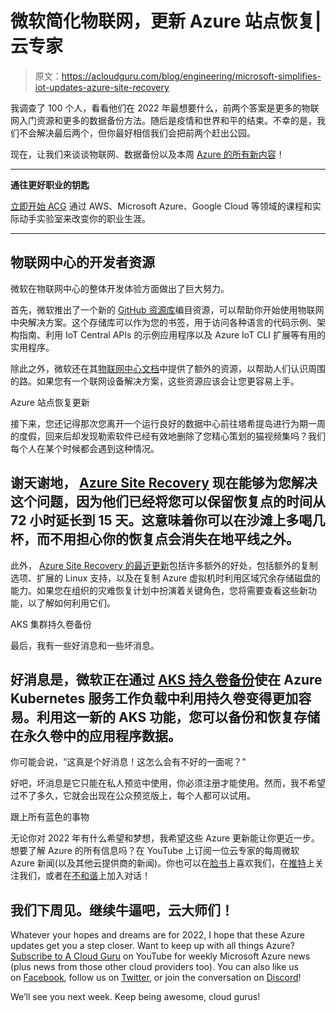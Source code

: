 # 微软简化物联网，更新 Azure 站点恢复|云专家

> 原文：<https://acloudguru.com/blog/engineering/microsoft-simplifies-iot-updates-azure-site-recovery>

我调查了 100 个人，看看他们在 2022 年最想要什么，前两个答案是更多的物联网入门资源和更多的数据备份方法。随后是疫情和世界和平的结束。不幸的是，我们不会解决最后两个，但你最好相信我们会把前两个赶出公园。

现在，让我们来谈谈物联网、数据备份以及本周 [Azure 的所有新内容](https://acloudguru.com/videos/azure-this-week)！

* * *

**通往更好职业的钥匙**

[立即开始 ACG](https://acloudguru.com/pricing) 通过 AWS、Microsoft Azure、Google Cloud 等领域的课程和实际动手实验室来改变你的职业生涯。

* * *

## 物联网中心的开发者资源

微软在物联网中心的整体开发体验方面做出了巨大努力。

首先，微软推出了一个新的 [GitHub 资源库](https://github.com/Azure/iot-central)编目资源，可以帮助你开始使用物联网中央解决方案。这个存储库可以作为您的书签，用于访问各种语言的代码示例、架构指南、利用 IoT Central APIs 的示例应用程序以及 Azure IoT CLI 扩展等有用的实用程序。

除此之外，微软还在其[物联网中心文档](https://docs.microsoft.com/en-us/azure/iot-central/core/concepts-faq-start-iot-central)中提供了额外的资源，以帮助人们认识周围的路。如果您有一个联网设备解决方案，这些资源应该会让您更容易上手。

Azure 站点恢复更新

接下来，您还记得那次您离开一个运行良好的数据中心前往塔希提岛进行为期一周的度假，回来后却发现勒索软件已经有效地删除了您精心策划的猫视频集吗？我们每个人在某个时候都会遇到这种情况。

## 谢天谢地， [Azure Site Recovery](https://azure.microsoft.com/en-us/updates/retain-recovery-now-points-up-to-15-days-with-azure-site-recovery/) 现在能够为您解决这个问题，因为他们已经将您可以保留恢复点的时间从 72 小时延长到 15 天。这意味着你可以在沙滩上多喝几杯，而不用担心你的恢复点会消失在地平线之外。

此外， [Azure Site Recovery 的最近更新](https://azure.microsoft.com/en-us/updates/azure-site-recovery-update-rollup-60-is-now-generally-available-january-2022/)包括许多额外的好处，包括额外的复制选项、扩展的 Linux 支持，以及在复制 Azure 虚拟机时利用区域冗余存储磁盘的能力。如果您在组织的灾难恢复计划中扮演着关键角色，您将需要查看这些新功能，以了解如何利用它们。

AKS 集群持久卷备份

最后，我有一些好消息和一些坏消息。

## 好消息是，微软正在通过 [AKS 持久卷备份](https://azure.microsoft.com/en-us/updates/akspvbackupprivatepreview/)使在 Azure Kubernetes 服务工作负载中利用持久卷变得更加容易。利用这一新的 AKS 功能，您可以备份和恢复存储在永久卷中的应用程序数据。

你可能会说，“这真是个好消息！这怎么会有不好的一面呢？”

好吧，坏消息是它只能在私人预览中使用，你必须注册才能使用。然而，我不希望过不了多久，它就会出现在公众预览版上，每个人都可以试用。

跟上所有蓝色的事物

无论你对 2022 年有什么希望和梦想，我希望这些 Azure 更新能让你更近一步。想要了解 Azure 的所有信息吗？在 YouTube 上订阅一位云专家的每周微软 Azure 新闻(以及其他云提供商的新闻)。你也可以在[脸书](https://www.facebook.com/acloudguru)上喜欢我们，在[推特](https://twitter.com/acloudguru)上关注我们，或者在[不和谐](http://discord.gg/acloudguru)上加入对话！

## 我们下周见。继续牛逼吧，云大师们！

Whatever your hopes and dreams are for 2022, I hope that these Azure updates get you a step closer. Want to keep up with all things Azure? [Subscribe to A Cloud Guru](https://www.youtube.com/c/AcloudGuru/?sub_confirmation=1) on YouTube for weekly Microsoft Azure news (plus news from those other cloud providers too). You can also like us on [Facebook](https://www.facebook.com/acloudguru), follow us on [Twitter](https://twitter.com/acloudguru), or join the conversation on [Discord](http://discord.gg/acloudguru)!

We’ll see you next week. Keep being awesome, cloud gurus!